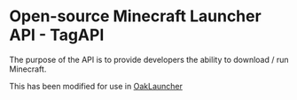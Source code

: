 # Open-source Minecraft Launcher API - TagAPI
The purpose of the API is to provide developers the ability to download / run Minecraft.

This has been modified for use in [OakLauncher](https://github.com/OakBricks/OakLauncher)